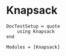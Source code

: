 # Knapsack
```@meta
DocTestSetup = quote
    using Knapsack 
end
```

```@autodocs
Modules = [Knapsack]
```
